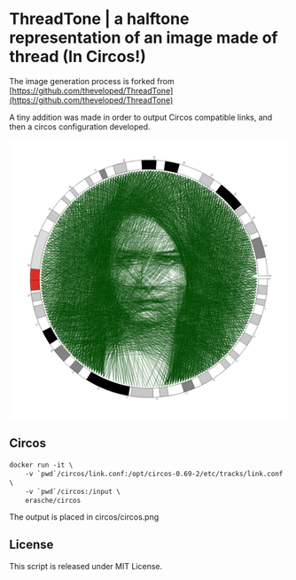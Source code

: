 # ThreadTone | a halftone representation of an image made of thread (In Circos!)

The image generation process is forked from [https://github.com/theveloped/ThreadTone](https://github.com/theveloped/ThreadTone)

A tiny addition was made in order to output Circos compatible links, and then a circos configuration developed.

![Threaded portrait of Root from Person of Interest](/assets/circos.png  "Threaded portrait of Root")

## Circos

```console
docker run -it \
	-v `pwd`/circos/link.conf:/opt/circos-0.69-2/etc/tracks/link.conf \
	-v `pwd`/circos:/input \
	erasche/circos
```

The output is placed in circos/circos.png

## License

This script is released under MIT License.
